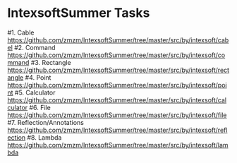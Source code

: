 # IntexsoftSummer Tasks

#1. Cable
https://github.com/zmzm/IntexsoftSummer/tree/master/src/by/intexsoft/cabel
#2. Command
https://github.com/zmzm/IntexsoftSummer/tree/master/src/by/intexsoft/command
#3. Rectangle
https://github.com/zmzm/IntexsoftSummer/tree/master/src/by/intexsoft/rectangle
#4. Point
https://github.com/zmzm/IntexsoftSummer/tree/master/src/by/intexsoft/point
#5. Calculator
https://github.com/zmzm/IntexsoftSummer/tree/master/src/by/intexsoft/calculator
#6. File
https://github.com/zmzm/IntexsoftSummer/tree/master/src/by/intexsoft/file
#7. Reflection/Annotations
https://github.com/zmzm/IntexsoftSummer/tree/master/src/by/intexsoft/reflection
#8. Lambda
https://github.com/zmzm/IntexsoftSummer/tree/master/src/by/intexsoft/lambda
